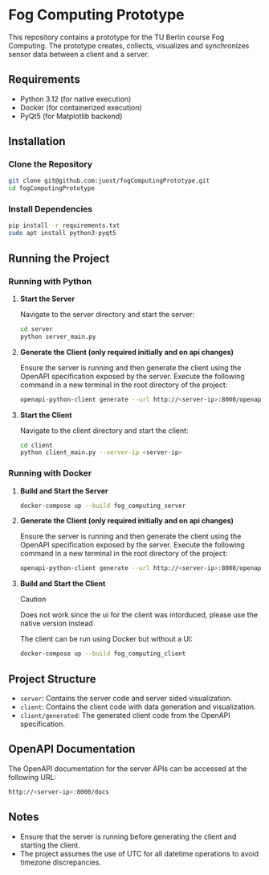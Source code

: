 # Fog Computing Prototype

This repository contains a prototype for the TU Berlin course Fog Computing. 
The prototype creates, collects, visualizes and synchronizes sensor data between a client and a server.

## Requirements

- Python 3.12 (for native execution)
- Docker (for containerized execution)
- PyQt5 (for Matplotlib backend)

## Installation

### Clone the Repository

```bash
git clone git@github.com:juost/fogComputingPrototype.git
cd fogComputingPrototype
```
### Install Dependencies

```bash
pip install -r requirements.txt
sudo apt install python3-pyqt5
```

## Running the Project

### Running with Python

1. **Start the Server**

   Navigate to the server directory and start the server:

   ```bash
   cd server
   python server_main.py
   ```
   
2. **Generate the Client (only required initially and on api changes)**

    Ensure the server is running and then generate the client using the OpenAPI specification exposed by the server.
    Execute the following command in a new terminal in the root directory of the project:
    ```bash
    openapi-python-client generate --url http://<server-ip>:8000/openapi.json --output-path client/generated
    ```

3. **Start the Client**

   Navigate to the client directory and start the client:

   ```bash
   cd client
   python client_main.py --server-ip <server-ip>
   ```

### Running with Docker

1. **Build and Start the Server**

   ```bash
   docker-compose up --build fog_computing_server
   ```

2. **Generate the Client (only required initially and on api changes)**

    Ensure the server is running and then generate the client using the OpenAPI specification exposed by the server.
    Execute the following command in a new terminal in the root directory of the project:
    ```bash
    openapi-python-client generate --url http://<server-ip>:8000/openapi.json --output-path client/generated
    ```

3. **Build and Start the Client**
   > [!CAUTION]
   > Does not work since the ui for the client was intorduced, please use the native version instead

   The client can be run using Docker but without a UI:

   ```bash
   docker-compose up --build fog_computing_client
   ```

## Project Structure

- `server`: Contains the server code and server sided visualization.
- `client`: Contains the client code with data generation and visualization.
- `client/generated`: The generated client code from the OpenAPI specification.

## OpenAPI Documentation
The OpenAPI documentation for the server APIs can be accessed at the following URL:

   ```bash
   http://<server-ip>:8000/docs
   ```


## Notes

- Ensure that the server is running before generating the client and starting the client.
- The project assumes the use of UTC for all datetime operations to avoid timezone discrepancies.
